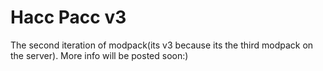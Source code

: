 # Hacc Pacc v3
The second iteration of modpack(its v3 because its the third modpack on the server). More info will be posted soon:)
